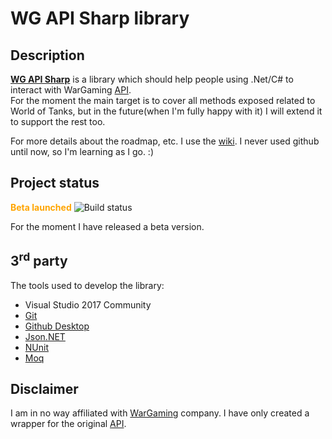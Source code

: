 # WG API Sharp library #

## Description ##
**[WG API Sharp](https://github.com/just0rz/wg-api-sharp-library/wiki/WGAPISharp)** is a library which should help people using .Net/C# to interact with WarGaming [API](https://developers.wargaming.net/).  
For the moment the main target is to cover all methods exposed related to World of Tanks, but in the future(when I'm fully happy with it) I will extend it to support the rest too.  
  
For more details about the roadmap, etc. I use the [wiki](https://github.com/just0rz/wg-api-sharp-library/wiki). I never used github until now, so I'm learning as I go. :)

## Project status ##

<font color='orange'><b>Beta launched</b></font>
![Build status](http://just.go.ro:9550/buildStatus/icon?job=WG%20API%20Sharp%20Library)

For the moment I have released a beta version.

## 3<sup>rd</sup> party ##
The tools used to develop the library:
  * Visual Studio 2017 Community
  * [Git](http://git-scm.com/)
  * [Github Desktop](https://desktop.github.com/)
  * [Json.NET](http://james.newtonking.com/json)
  * [NUnit](http://nunit.org/)
  * [Moq](https://github.com/Moq/moq4)


## Disclaimer ##
I am in no way affiliated with [WarGaming](https://github.com/just0rz/wg-api-sharp-library/wiki/WarGaming) company. I have only created a wrapper for the original [API](https://developers.wargaming.net/).

